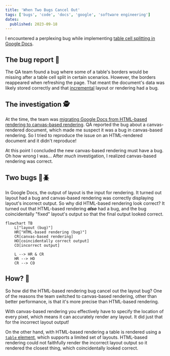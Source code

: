 ```yaml
---
title: 'When Two Bugs Cancel Out'
tags: ['bugs', 'code', 'docs', 'google', 'software engineering']
dates:
  published: 2023-09-18
---
```


I encountered a perplexing bug while implementing
[table cell splitting in Google Docs](https://workspaceupdates.googleblog.com/2022/10/split-table-cells-in-google-docs.html).

## The bug report 🐛

The QA team found a bug where some of a table's borders would be missing after a
table cell split in certain scenarios. However, the borders reappeared when
refreshing the page. That meant the document's data was likely stored correctly
and that [incremental](https://en.wikipedia.org/wiki/Incremental_computing)
layout or rendering had a bug.

## The investigation 🕵️

At the time, the team was
[migrating Google Docs from HTML-based rendering to canvas-based rendering](https://workspaceupdates.googleblog.com/2021/05/Google-Docs-Canvas-Based-Rendering-Update.html).
QA reported the bug about a canvas-rendered document, which made me suspect it
was a bug in canvas-based rendering. So I tried to reproduce the issue on an
HTML-rendered document and it didn't reproduce!

At this point I concluded the new canvas-based rendering must have a bug. Oh how
wrong I was... After _much_ investigation, I realized canvas-based rendering was
correct.

## Two bugs 🐛🪲

In Google Docs, the output of layout is the input for rendering. It turned out
layout had a bug and canvas-based rendering was correctly displaying layout's
incorrect output. So why did HTML-based rendering look correct? It turned out
that HTML-based rendering **_also_** had a bug, and the bug coincidentally
"fixed" layout's output so that the final output looked correct.

```mermaid
flowchart TB
    L["layout (bug)"]
    HR["HTML-based rendering (bug)"]
    CR[canvas-based rendering]
    HO[coincidentally correct output]
    CO[incorrect output]

    L --> HR & CR
    HR --> HO
    CR --> CO
```

## How? 🤔

So how did the HTML-based rendering bug cancel out the layout bug? One of the
reasons the team switched to canvas-based rendering, other than better
performance, is that it's more precise than HTML-based rendering.

With canvas-based rendering you effectively have to specify the location of
every pixel, which means it can accurately render any layout. It did just that
for the incorrect layout output!

On the other hand, with HTML-based rendering a table is rendered using a
[`table` element](https://developer.mozilla.org/en-US/docs/Web/HTML/Element/table),
which supports a limited set of layouts. HTML-based rendering could not
faithfully render the incorrect layout output so it rendered the closest thing,
which coincidentally looked correct.
